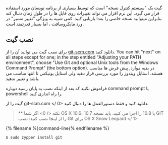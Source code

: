 گیت یک "سیستم کنترل نسخه" است که توسط بسیاری از برنامه نویسان مورد استفاده قرار می گیرد. این نرم افزار می تواند تغییرات روی فایل ها را در طول زمان دنبال کند بنابراین میتوانید نسخه خاصی را بعدا بازیابی کنید. کمی شبیه به ویژگی "تغییر مسیر" در ورد مایکروسافت ، اما بسیار قدرتمند است.

## نصب گیت

<!--sec data-title="Installing Git: Windows" data-id="git_install_windows"
data-collapse=true ces-->

برای نصب گیت می توانید آن را از [git-scm.com](https://git-scm.com/) دانلود کنید. You can hit "next" on all steps except for one; in the step entitled "Adjusting your PATH environment", choose "Use Git and optional Unix tools from the Windows Command Prompt" (the bottom option). در بقیه موارد, پیش فرض ها مناسب هستند. استایل ویندوز را مورد بررسی قرار دهید ولی استایل یونیکس تا انتها مناسب می باشد و تغییر ندهید.

فراموش نکنید که بعد از اینکه نصب به پایان رسید دوباره command prompt یا powershell را راه اندازی کنید. <!--endsec-->

<!--sec data-title="Installing Git: OS X" data-id="git_install_OSX"
data-collapse=true ces-->

گیت را از  git-scm.com </ 0> دانلود کنید و فقط دستورالعمل ها را دنبال کنید.</p> 

> ** نکته </ 0> اگر شما OS X 10.6، 10.7 یا 10.8 را اجرا می کنید، باید نسخه GIT را از اینجا نصب کنید:  نصب Git برای OS X Snow Leopard </ 1></p> </blockquote> <!--endsec-->
> 
> <!--sec data-title="Installing Git: Debian or Ubuntu" data-id="git_install_debian_ubuntu"
data-collapse=true ces-->
> 
> {% filename %}command-line{% endfilename %}
> 
> ```bash
$ sudo apt-get install git
```

<!--endsec-->

<!--sec data-title="Installing Git: Fedora" data-id="git_install_fedora"
data-collapse=true ces-->

{% filename %}command-line{% endfilename %}

```bash
$ sudo dnf install git
```

<!--endsec-->

<!--sec data-title="Installing Git: openSUSE" data-id="git_install_openSUSE"
data-collapse=true ces-->

{% filename %}command-line{% endfilename %}

```bash
$ sudo zypper install git
```

<!--endsec-->